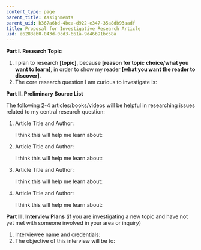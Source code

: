 ```yaml
---
content_type: page
parent_title: Assignments
parent_uid: b367a6bd-4bca-d922-e347-35a8db93aadf
title: Proposal for Investigative Research Article
uid: e6283eb0-043d-0cd3-661a-9d46b91bc58a
---
```


**Part I. Research Topic**

1.  I plan to research **\[topic\]**, because **\[reason for topic choice/what you want to learn\]**, in order to show my reader **\[what you want the reader to discover\]**.
2.  The core research question I am curious to investigate is:

**Part II. Preliminary Source List**

The following 2-4 articles/books/videos will be helpful in researching issues related to my central research question:

1.  Article Title and Author:
    
    I think this will help me learn about:
    
2.  Article Title and Author:
    
    I think this will help me learn about:
    
3.  Article Title and Author:
    
    I think this will help me learn about:
    
4.  Article Title and Author:
    
    I think this will help me learn about:
    

**Part III. Interview Plans** (if you are investigating a new topic and have not yet met with someone involved in your area or inquiry)

1.  Interviewee name and credentials:
2.  The objective of this interview will be to: